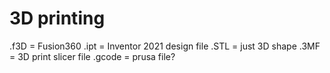 # 3D printing

.f3D = Fusion360
.ipt = Inventor 2021 design file 
.STL = just 3D shape
.3MF = 3D print slicer file
.gcode = prusa file?
